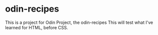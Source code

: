 # odin-recipes
This is a project for Odin Project, the odin-recipes
This will test what I've learned for HTML, before CSS.